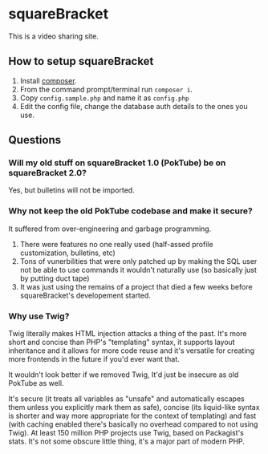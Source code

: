 # squareBracket
This is a video sharing site.

## How to setup squareBracket
1. Install [composer](https://getcomposer.org/).
2. From the command prompt/terminal run `composer i`.
3. Copy `config.sample.php` and name it as `config.php`
4. Edit the config file, change the database auth details to the ones you use.

## Questions

### Will my old stuff on squareBracket 1.0 (PokTube) be on squareBracket 2.0?

Yes, but bulletins will not be imported.

### Why not keep the old PokTube codebase and make it secure?
It suffered from over-engineering and garbage programming.

1. There were features no one really used (half-assed profile customization, bulletins, etc)
2. Tons of vunerbilities that were only patched up by making the SQL user not be able to use commands it wouldn't naturally use (so basically just by putting duct tape)
3. It was just using the remains of a project that died a few weeks before squareBracket's developement started.

### Why use Twig?
Twig literally makes HTML injection attacks a thing of the past. It's more short and concise than PHP's "templating" syntax, it supports layout inheritance and it allows for more code reuse and it's versatile for creating more frontends in the future if you'd ever want that.

It wouldn't look better if we removed Twig, It'd just be insecure as old PokTube as well.

It's secure (it treats all variables as "unsafe" and automatically escapes them unless you explicitly mark them as safe), concise (its liquid-like syntax is shorter and way more appropriate for the context of templating) and fast (with caching enabled there's basically no overhead compared to not using Twig). At least 150 million PHP projects use Twig, based on Packagist's stats. It's not some obscure little thing, it's a major part of modern PHP.
